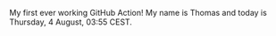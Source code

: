 My first ever working GitHub Action!
My name is Thomas and today is Thursday, 4 August, 03:55 CEST. 
